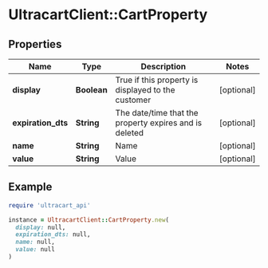 # UltracartClient::CartProperty

## Properties

| Name | Type | Description | Notes |
| ---- | ---- | ----------- | ----- |
| **display** | **Boolean** | True if this property is displayed to the customer | [optional] |
| **expiration_dts** | **String** | The date/time that the property expires and is deleted | [optional] |
| **name** | **String** | Name | [optional] |
| **value** | **String** | Value | [optional] |

## Example

```ruby
require 'ultracart_api'

instance = UltracartClient::CartProperty.new(
  display: null,
  expiration_dts: null,
  name: null,
  value: null
)
```

